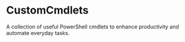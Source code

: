 # CustomCmdlets
A collection of useful PowerShell cmdlets to enhance productivity and automate everyday tasks.
